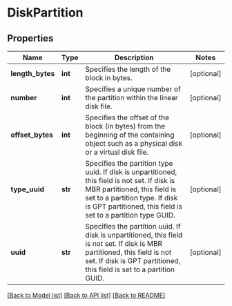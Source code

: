 # DiskPartition

## Properties
Name | Type | Description | Notes
------------ | ------------- | ------------- | -------------
**length_bytes** | **int** | Specifies the length of the block in bytes. | [optional] 
**number** | **int** | Specifies a unique number of the partition within the linear disk file. | [optional] 
**offset_bytes** | **int** | Specifies the offset of the block (in bytes) from the beginning of the containing object such as a physical disk or a virtual disk file. | [optional] 
**type_uuid** | **str** | Specifies the partition type uuid. If disk is unpartitioned, this field is not set. If disk is MBR partitioned, this field is set to a partition type. If disk is GPT partitioned, this field is set to a partition type GUID. | [optional] 
**uuid** | **str** | Specifies the partition uuid. If disk is unpartitioned, this field is not set. If disk is MBR partitioned, this field is not set. If disk is GPT partitioned, this field is set to a partition GUID. | [optional] 

[[Back to Model list]](../README.md#documentation-for-models) [[Back to API list]](../README.md#documentation-for-api-endpoints) [[Back to README]](../README.md)



